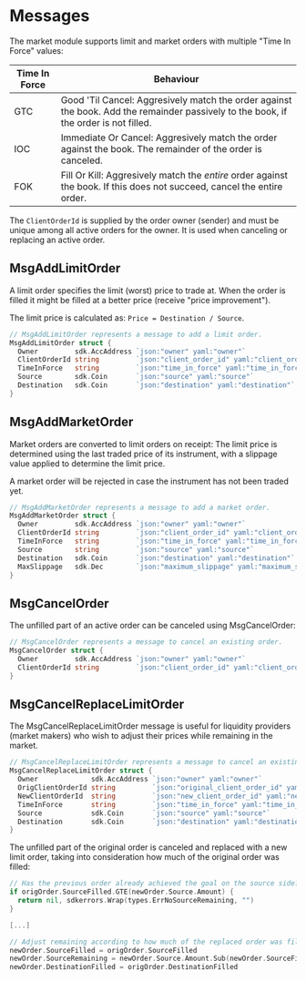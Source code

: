 # Messages

The market module supports limit and market orders with multiple "Time In Force" values:

 | Time In Force | Behaviour |
 |---------------|-----------|
 | GTC           | Good 'Til Cancel: Aggresively match the order against the book. Add the remainder passively to the book, if the order is not filled. |
 | IOC           | Immediate Or Cancel: Aggresively match the order against the book. The remainder of the order is canceled. |
 | FOK           | Fill Or Kill: Aggresively match the *entire* order against the book. If this does not succeed, cancel the entire order. |

The `ClientOrderId` is supplied by the order owner (sender) and must be unique among all active orders for the owner. It is used when canceling or replacing an active order.

## MsgAddLimitOrder

A limit order specifies the limit (worst) price to trade at. When the order is filled it might be filled at a better price (receive "price improvement").

The limit price is calculated as: `Price = Destination / Source`.

```go
// MsgAddLimitOrder represents a message to add a limit order.
MsgAddLimitOrder struct {
  Owner         sdk.AccAddress `json:"owner" yaml:"owner"`
  ClientOrderId string         `json:"client_order_id" yaml:"client_order_id"`
  TimeInForce   string         `json:"time_in_force" yaml:"time_in_force"`
  Source        sdk.Coin       `json:"source" yaml:"source"`
  Destination   sdk.Coin       `json:"destination" yaml:"destination"`
}
```

## MsgAddMarketOrder

Market orders are converted to limit orders on receipt: The limit price is determined using the last traded price of its instrument, with a slippage value applied to determine the limit price.

A market order will be rejected in case the instrument has not been traded yet.

```go
// MsgAddMarketOrder represents a message to add a market order.
MsgAddMarketOrder struct {
  Owner         sdk.AccAddress `json:"owner" yaml:"owner"`
  ClientOrderId string         `json:"client_order_id" yaml:"client_order_id"`
  TimeInForce   string         `json:"time_in_force" yaml:"time_in_force"`
  Source        string         `json:"source" yaml:"source"`
  Destination   sdk.Coin       `json:"destination" yaml:"destination"`
  MaxSlippage   sdk.Dec        `json:"maximum_slippage" yaml:"maximum_slippage"`
}
```

## MsgCancelOrder

The unfilled part of an active order can be canceled using MsgCancelOrder:

```go
// MsgCancelOrder represents a message to cancel an existing order.
MsgCancelOrder struct {
  Owner         sdk.AccAddress `json:"owner" yaml:"owner"`
  ClientOrderId string         `json:"client_order_id" yaml:"client_order_id"`
}
```

## MsgCancelReplaceLimitOrder

The MsgCancelReplaceLimitOrder message is useful for liquidity providers (market makers) who wish to adjust their prices while remaining in the market.

```go
// MsgCancelReplaceLimitOrder represents a message to cancel an existing order and replace it with a limit order.
MsgCancelReplaceLimitOrder struct {
  Owner             sdk.AccAddress `json:"owner" yaml:"owner"`
  OrigClientOrderId string         `json:"original_client_order_id" yaml:"original_client_order_id"`
  NewClientOrderId  string         `json:"new_client_order_id" yaml:"new_client_order_id"`
  TimeInForce       string         `json:"time_in_force" yaml:"time_in_force"`
  Source            sdk.Coin       `json:"source" yaml:"source"`
  Destination       sdk.Coin       `json:"destination" yaml:"destination"`
}
```

The unfilled part of the original order is canceled and replaced with a new limit order, taking into consideration how much of the original order was filled:

```go
// Has the previous order already achieved the goal on the source side?
if origOrder.SourceFilled.GTE(newOrder.Source.Amount) {
  return nil, sdkerrors.Wrap(types.ErrNoSourceRemaining, "")
}

[...]

// Adjust remaining according to how much of the replaced order was filled:
newOrder.SourceFilled = origOrder.SourceFilled
newOrder.SourceRemaining = newOrder.Source.Amount.Sub(newOrder.SourceFilled)
newOrder.DestinationFilled = origOrder.DestinationFilled
```
